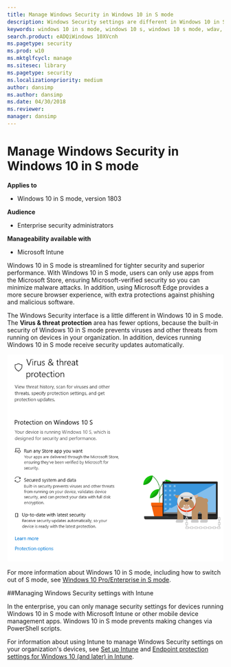 ```yaml
---
title: Manage Windows Security in Windows 10 in S mode
description: Windows Security settings are different in Windows 10 in S mode
keywords: windows 10 in s mode, windows 10 s, windows 10 s mode, wdav, smartscreen, antivirus, wdsc, firewall, device health, performance, Edge, browser, family, parental options, security, windows
search.product: eADQiWindows 10XVcnh
ms.pagetype: security
ms.prod: w10
ms.mktglfcycl: manage
ms.sitesec: library
ms.pagetype: security
ms.localizationpriority: medium
author: dansimp
ms.author: dansimp
ms.date: 04/30/2018
ms.reviewer: 
manager: dansimp
---
```


# Manage Windows Security in Windows 10 in S mode

**Applies to**

- Windows 10 in S mode, version 1803

**Audience**

- Enterprise security administrators

**Manageability available with**

- Microsoft Intune

Windows 10 in S mode is streamlined for tighter security and superior performance. With Windows 10 in S mode, users can only use apps from the Microsoft Store, ensuring Microsoft-verified security so you can minimize malware attacks. In addition, using Microsoft Edge provides a more secure browser experience, with extra protections against phishing and malicious software.

The Windows Security interface is a little different in Windows 10 in S mode. The **Virus & threat protection** area has fewer options, because the built-in security of Windows 10 in S mode prevents viruses and other threats from running on devices in your organization. In addition, devices running Windows 10 in S mode receive security updates automatically.

![Screen shot of the Windows Security app Virus & threat protection area in Windows 10 in S mode](images/security-center-virus-and-threat-protection-windows-10-in-s-mode.png)

For more information about Windows 10 in S mode, including how to switch out of S mode, see [Windows 10 Pro/Enterprise in S mode](https://docs.microsoft.com/windows/deployment/windows-10-pro-in-s-mode).

##Managing Windows Security settings with Intune

In the enterprise, you can only manage security settings for devices running Windows 10 in S mode with Microsoft Intune or other mobile device management apps. Windows 10 in S mode prevents making changes via PowerShell scripts.

For information about using Intune to manage Windows Security settings on your organization's devices, see [Set up Intune](https://docs.microsoft.com/intune/setup-steps) and [Endpoint protection settings for Windows 10 (and later) in Intune](https://docs.microsoft.com/intune/endpoint-protection-windows-10).

